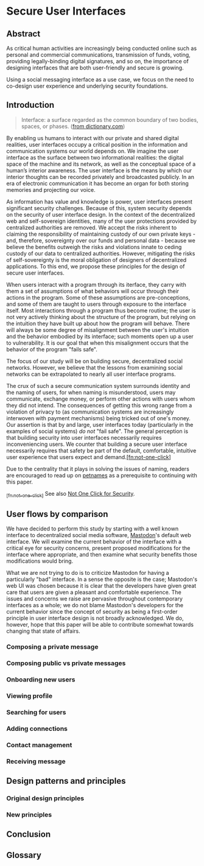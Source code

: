 # Secure User Interfaces

## Abstract

As critical human activities are increasingly being conducted online such as personal and commercial communications, transmission of funds, voting, providing legally-binding digital signatures, and so on, the importance of designing interfaces that are both user-friendly and secure is growing.

Using a social messaging interface as a use case, we focus on the need to co-design user experience and underlying security foundations.

<!-- This paper has three parts. -->

<!-- First we will define criteria of a secure communication system including technical feasibility, ethical desirability and usability.  -->

<!-- We will then explore the requirements of a user interface that conveys the security of the system to users in an intuitive way, with an emphasis on inclusive design.  -->

<!-- We will conclude by issuing recommended design patterns and principles illustrated via best practices for decentralized applications. -->

<!-- ## Requirements -->

## Introduction

> Interface: a surface regarded as the common boundary of two bodies, spaces, or phases. ([from dictionary.com](https://www.dictionary.com/browse/interface))

By enabling us humans to interact with our private and shared digital realities, user interfaces occupy a critical position in the information and communication systems our world depends on.
We imagine the user interface as the surface between two informational realities: the digital space of the machine and its network, as well as the conceptual space of a human’s interior awareness.
The user interface is the means by which our interior thoughts can be recorded privately and broadcasted publicly.
In an era of electronic communication it has become an organ for both storing memories and projecting our voice.

<!-- (Reference suggestion: Marshall Mcluhans Understanding Media: The Extensions of Man https://en.wikipedia.org/wiki/Understanding_Media) -->

As information has value and knowledge is power, user interfaces present significant security challenges.
Because of this, system security depends on the security of user interface design.
In the context of the decentralized web and self-sovereign identities, many of the user protections provided by centralized authorities are removed.
We accept the risks inherent to claiming the responsibility of maintaining custody of our own private keys - and, therefore, sovereignty over our funds and personal data - because we believe the benefits outweigh the risks and violations innate to ceding custody of our data to centralized authorities.
However, mitigating the risks of self-sovereignty is the moral obligation of designers of decentralized applications.
To this end, we propose these principles for the design of secure user interfaces.

When users interact with a program through its iterface, they carry with them a set of assumptions of what behaviors will occur through their actions in the program.
Some of these assumptions are pre-conceptions, and some of them are taught to users through exposure to the interface itself.
Most interactions through a program thus become routine; the user is not very actively thinking about the structure of the program, but relying on the intuition they have built up about how the program will behave.
There will always be some degree of misalignment between the user's intuition and the behavior embodied by its interface; such moments open up a user to vulnerability.
It is our goal that when this misalignment occurs that the behavior of the program "fails safe".

The focus of our study will be on building secure, decentralized social networks.
However, we believe that the lessons from examining social networks can be extrapolated to nearly all user interface programs.

The crux of such a secure communication system surrounds identity and the naming of users, for when naming is misunderstood, users may communicate, exchange money, or perform other actions with users whom they did not intend.
The consequences of getting this wrong range from a violation of privacy to (as communication systems are increasingly interwoven with payment mechanisms) being tricked out of one's money.
Our assertion is that by and large, user interfaces today (particularly in the examples of social systems) *do not* "fail safe".
The general perception is that building security into user interfaces necessarily requires inconveniencing users.
We counter that building a secure user interface necessarily requires that safety be part of the default, comfortable, intuitive user experience that users expect and demand.<a href="#fn.one-click" id="fnr.one-click">[fn:not-one-click]</a>

Due to the centrality that it plays in solving the issues of naming, readers are encouraged to read up on [petnames](https://github.com/cwebber/rebooting-the-web-of-trust-spring2018/blob/petnames/draft-documents/making-dids-invisible-with-petnames.md) as a prerequisite to continuing with this paper.

<a id="fn.one-click" href="#fnr.one-click"><sub>[fn:not-one-click]</sub></a>
See also [Not One Click for Security](https://www.hpl.hp.com/techreports/2009/HPL-2009-53.html).

## User flows by comparison

We have decided to perform this study by starting with a well known interface to decentralized social media software, [Mastodon](https://joinmastodon.org/)'s default web interface.
We will examine the current behavior of the interface with a critical eye for security concerns, present proposed modifications for the interface where appropriate, and then examine what security benefits those modifications would bring.

What we are not trying to do is to criticize Mastodon for having a particularly "bad" interface.
In a sense the opposite is the case; Mastodon's web UI was chosen because it is clear that the developers have given great care that users are given a pleasant and comfortable experience.
The issues and concerns we raise are pervasive throughout contemporary interfaces as a whole;
we do not blame Mastodon's developers for the current behavior since the concept of security as being a first-order principle in user interface design is not broadly acknowledged.
We do, however, hope that this paper will be able to contribute somewhat towards changing that state of affairs.

### Composing a private message
### Composing public vs private messages
### Onboarding new users
### Viewing profile
### Searching for users
### Adding connections
### Contact management
### Receiving message

<!-- Petnames, edge names, proposed names -->

<!-- Phishing attack -->

## Design patterns and principles
### Original design principles
### New principles
## Conclusion
## Glossary
